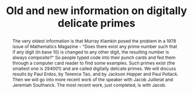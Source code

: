 ---
seminar_date: 2021-01-29
time: 2:30-3:30pm
speaker: Michael Filaseta
speaker_url: https://people.math.sc.edu/filaseta/
affiliation: University of South Carolina
affiliation_abbr: UofSC
title: Old and new information on digitally delicate primes
abstract: The very oldest information is that Murray Klamkin posed the problem in a 1978 issue of Mathematics Magazine - "Does there exist any prime number such that if any digit (in base 10) is changed to any other digit, the resulting number is always composite?" So people typed code into their punch cards and fed them through a computer card reader to find some examples.  Such primes exist (the smallest one is 294001) and are called digitally delicate primes.  We will discuss results by Paul Erdos, by Terence Tao, and by Jackson Hopper and Paul Pollack. Then we will go into more recent work of the speaker with Jacob Juillerat and Jeremiah Southwick.  The most recent work, just completed, is with Jacob.
draft: false # needs to be set false to have the information published on the seminar page
katex: true # for latex processing
categories:
- Seminar 
tags:
- Research # research, learning, ... 
---